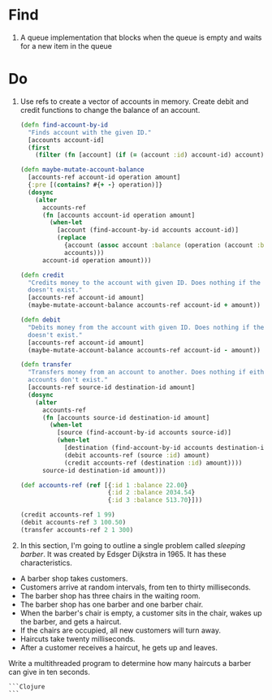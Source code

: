 # Find

1. A queue implementation that blocks when the queue is empty and waits for a
   new item in the queue

# Do

1. Use refs to create a vector of accounts in memory. Create debit and credit
   functions to change the balance of an account.

    ```Clojure
    (defn find-account-by-id
      "Finds account with the given ID."
      [accounts account-id]
      (first
        (filter (fn [account] (if (= (account :id) account-id) account)) accounts)))

    (defn maybe-mutate-account-balance
      [accounts-ref account-id operation amount]
      {:pre [(contains? #{+ -} operation)]}
      (dosync
        (alter
          accounts-ref
          (fn [accounts account-id operation amount]
            (when-let
              [account (find-account-by-id accounts account-id)]
              (replace
                {account (assoc account :balance (operation (account :balance) amount))}
                accounts)))
          account-id operation amount)))

    (defn credit
      "Credits money to the account with given ID. Does nothing if the account
      doesn't exist."
      [accounts-ref account-id amount]
      (maybe-mutate-account-balance accounts-ref account-id + amount))

    (defn debit
      "Debits money from the account with given ID. Does nothing if the account
      doesn't exist."
      [accounts-ref account-id amount]
      (maybe-mutate-account-balance accounts-ref account-id - amount))

    (defn transfer
      "Transfers money from an account to another. Does nothing if either of the
      accounts don't exist."
      [accounts-ref source-id destination-id amount]
      (dosync
        (alter
          accounts-ref
          (fn [accounts source-id destination-id amount]
            (when-let
              [source (find-account-by-id accounts source-id)]
              (when-let
                [destination (find-account-by-id accounts destination-id)]
                (debit accounts-ref (source :id) amount)
                (credit accounts-ref (destination :id) amount))))
          source-id destination-id amount)))

    (def accounts-ref (ref [{:id 1 :balance 22.00}
                            {:id 2 :balance 2034.54}
                            {:id 3 :balance 513.70}]))

    (credit accounts-ref 1 99)
    (debit accounts-ref 3 100.50)
    (transfer accounts-ref 2 1 300)
    ```

2. In this section, I'm going to outline a single problem called *sleeping
   barber*. It was created by Edsger Dijkstra in 1965. It has these
   characteristics.

  - A barber shop takes customers.
  - Customers arrive at random intervals, from ten to thirty milliseconds.
  - The barber shop has three chairs in the waiting room.
  - The barber shop has one barber and one barber chair.
  - When the barber's chair is empty, a customer sits in the chair, wakes up the
    barber, and gets a haircut.
  - If the chairs are occupied, all new customers will turn away.
  - Haircuts take twenty milliseconds.
  - After a customer receives a haircut, he gets up and leaves.

  Write a multithreaded program to determine how many haircuts a barber can give
  in ten seconds.

    ```Clojure
    ```
